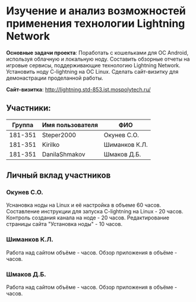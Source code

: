 # Изучение и анализ возможностей применения технологии Lightning Network
<b>Основные задачи проекта</b>: Поработать с кошельками для ОС Android, используя облачную и локальную ноду. Составить обзорные отчеты на игровые сервисы, поддерживающие технологию Lightning Network. Установить ноду C-lightning на ОС Linux. Сделать сайт-визитку для демонастрации проделанной работы.

<b>Сайт-визитка</b>: http://lightning.std-853.ist.mospolytech.ru/

## Участники:

  | Группа  | Имя пользователя | ФИО              |
  |---------|------------------|------------------|
  | 181-351 | Steper2000       | Окунев С.О.      |
  | 181-351 | Kirilko          | Шиманков К.Л.    |
  | 181-351 | DanilaShmakov    | Шмаков Д.Б.      |

## Личный вклад участников
### Окунев С.О.
Уснановка ноды на Linux и её настройка в объеме 60 часов. Составление инструкции для запуска C-lightning на Linux - 20 часов.
Контроль создания канала на ноде - 20 часов. Редактирование страницы сайта "Установка ноды" - 10 часов.
### Шиманков К.Л.
Работа над сайтом объёме - часов. Обзор приложения в объёме - часов.
### Шмаков Д.Б.
Работа над сайтом объёме - часов. Обзор приложения в объёме - часов.
